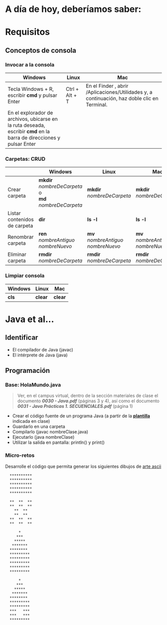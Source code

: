# A día de hoy, deberíamos saber:

# Requisitos

## Conceptos de consola

### Invocar a la consola

|Windows|Linux|Mac
|-|-|-
|Tecla Windows + R, escribir **cmd** y pulsar Enter|Ctrl + Alt + T|En el Finder , abrir /Aplicaciones/Utilidades y, a continuación, haz doble clic en Terminal.
|En el explorador de archivos, ubicarse en la ruta deseada, escribir **cmd** en la barra de direcciones y pulsar Enter||


### Carpetas: CRUD

| |Windows|Linux|Mac
|-|-|-|-
| Crear carpeta| **mkdir** *nombreDeCarpeta* <br> o <br> **md** *nombreDeCarpeta*| **mkdir** *nombreDeCarpeta*|**mkdir** *nombreDeCarpeta*
| Listar contenidos de carpeta| **dir**| **ls -l**| **ls -l**
| Renombrar carpeta| **ren** *nombreAntiguo nombreNuevo* | **mv** *nombreAntiguo nombreNuevo*| **mv** *nombreAntiguo nombreNuevo*
| Eliminar carpeta| **rmdir** *nombreDeCarpeta*| **rmdir** *nombreDeCarpeta*| **rmdir** *nombreDeCarpeta*|


### Limpiar consola
|Windows|Linux|Mac
|-|-|-
|**cls**|**clear**|**clear**
# Java et al...

## Identificar

- El compilador de Java (javac)
- El intérprete de Java (java)

## Programación

### Base: HolaMundo.java

> Ver, en el campus virtual, dentro de la sección materiales de clase el documento ***0030 - Java.pdf*** (páginas 3 y 4), así como el documento ***0031 - Java Prácticas 1. SECUENCIALES.pdf*** (página 1)

- Crear el código fuente de un programa Java (a partir de la [**plantilla**](plantilla.md) indicada en clase)
- Guardarlo en una carpeta
- Compilarlo (javac nombreClase.java)
- Ejecutarlo (java nombreClase)
- Utilizar la salida en pantalla: println() y print()

### Micro-retos

Desarrolle el código que permita generar los siguientes dibujos de [arte ascii](https://es.wikipedia.org/wiki/Arte_ASCII)

```
  **********
  **********
  **********
  **********
  **********
``` 

```
  **  **  **
  **  **  **
    **  **  
    **  **  
  **  **  **
  **  **  **

``` 

```
      *
     ***
    *****
   *******
  ********
  *********
  *********
  *********
  *********
  *********
```

```
      *
     ***
    *****
   *******
  ********
  *********
  *********
  ***   ***
  ***   ***
  *********
```
